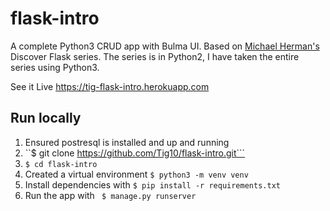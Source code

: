 # flask-intro

A complete Python3 CRUD app with Bulma UI. Based on [Michael Herman's](https://realpython.com/introduction-to-flask-part-1-setting-up-a-static-site/) Discover Flask series. 
The series is in Python2, I have taken the entire series using Python3.

See it Live https://tig-flask-intro.herokuapp.com

## Run locally

1. Ensured postresql is installed and up and running
2. ``$ git clone https://github.com/Tig10/flask-intro.git```
3. ```$ cd flask-intro```
4. Created a virtual environment  ```$ python3 -m venv venv```
5. Install dependencies with ```$ pip install -r requirements.txt```
6. Run the app with ``` $ manage.py runserver```
 
